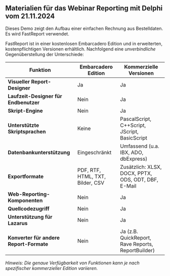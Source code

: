 ## Materialien für das Webinar Reporting mit Delphi vom 21.11.2024

Dieses Demo zeigt den Aufbau einer einfachen Rechnung aus Bestelldaten. Es wird FastReport verwendet.

FastReport ist in einer kostenlosen Embarcadero Edition und in erweiterten, kostenpflichtigen Versionen erhältlich. Nachfolgend eine *unverbindliche* Gegenüberstellung der Unterschiede:

| **Funktion**                            | **Embarcadero Edition**          | **Kommerzielle Versionen**                          |
| --------------------------------------- | -------------------------------- | --------------------------------------------------- |
| **Visueller Report-Designer**           | Ja                               | Ja                                                  |
| **Laufzeit-Designer für Endbenutzer**   | Nein                             | Ja                                                  |
| **Skript-Engine**                       | Nein                             | Ja                                                  |
| **Unterstützte Skriptsprachen**         | Keine                            | PascalScript, C++Script, JScript, BasicScript       |
| **Datenbankunterstützung**              | Eingeschränkt                    | Umfassend (u.a. IBX, ADO, dbExpress)                |
| **Exportformate**                       | PDF, RTF, HTML, TXT, Bilder, CSV | Zusätzlich: XLSX, DOCX, PPTX, ODS, ODT, DBF, E-Mail |
| **Web-Reporting-Komponenten**           | Nein                             | Ja                                                  |
| **Quellcodezugriff**                    | Nein                             | Ja                                                  |
| **Unterstützung für Lazarus**           | Nein                             | Ja                                                  |
| **Konverter für andere Report-Formate** | Nein                             | Ja (z.B. QuickReport, Rave Reports, ReportBuilder)  |

*Hinweis: Die genaue Verfügbarkeit von Funktionen kann je nach spezifischer kommerzieller Edition variieren.*
